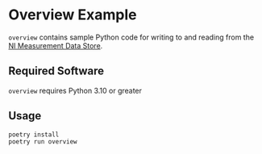 # Overview Example

`overview` contains sample Python code for writing to and reading from
the [NI Measurement Data Store](https://github.com/ni/datastore-service).

## Required Software

`overview` requires Python 3.10 or greater

## Usage

```python
poetry install
poetry run overview
```
